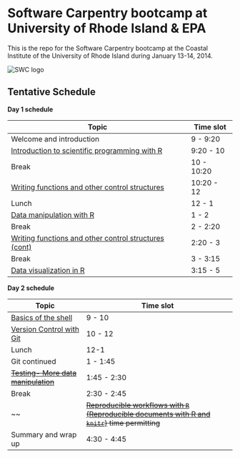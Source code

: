 Software Carpentry bootcamp at University of Rhode Island &amp; EPA
===================================================================

This is the repo for the Software Carpentry bootcamp at the Coastal Institute
of the University of Rhode Island during January 13-14, 2014.

![SWC logo](http://software-carpentry.org/img/software-carpentry-banner.png)

## Tentative Schedule
**Day 1 schedule**

| Topic |   Time slot |
| ----- | ----------- |
| Welcome and introduction   |  9 - 9:20 |
| [Introduction to scientific programming with R](https://github.com/swcarpentry/2013-10-09-canberra/tree/master/01-R-basics#introduction-to-the-r-language-and-r-ecosystem)  |  9:20 - 10 |
| Break   | 10 - 10:20 |
| [Writing functions and other control structures](https://github.com/swcarpentry/2013-10-09-canberra/tree/master/02-functions#functions-and-control-structures)     | 10:20 - 12 |
| Lunch  |  12 - 1 |
| [Data manipulation with R](https://github.com/swcarpentry/2013-10-09-canberra/tree/master/03-data-manipulation#section-03---data-manipulation-in-r) | 1 - 2 |
| Break  |  2 - 2:20 |
| [Writing functions and other control structures (cont)](https://github.com/swcarpentry/2013-10-09-canberra/tree/master/02-functions#functions-and-control-structures)  |  2:20 - 3 |
| Break   | 3 - 3:15 |
| [Data visualization in R](https://github.com/swcarpentry/2013-10-09-canberra/tree/master/04-data-visualization#data-visualization-with-ggplot2) | 3:15 - 5 |

**Day 2 schedule**

| Topic |   Time slot |
| ----- | ----------- |
| [Basics of the shell](https://github.com/swcarpentry/2013-10-09-canberra/tree/master/05-shell#basic-shell-commands) | 9 - 10  |
| [Version Control with Git](https://github.com/swcarpentry/2013-10-09-canberra/tree/master/06-version-control#introduction-to-git)  |  10 - 12 |
| Lunch |  12-1 |
| Git continued |  1 - 1:45 |
| <strike>[Testing- More data manipulation](https://github.com/swcarpentry/2013-10-09-canberra/tree/master/07-testing#software-testing)</strike> |1:45 - 2:30 |
| Break |  2:30 - 2:45 |
~~| <strike>[Reproducible workflows with `R` (Reproducible documents with R and `knitr`)](https://github.com/swcarpentry/2013-10-09-canberra/tree/master/08-reproducible-research#reproducible-research-and-make) time permitting</strike> | 2:45 - 4:30 |~~
| Summary and wrap up | 4:30 - 4:45 |
